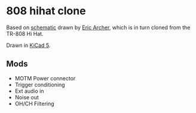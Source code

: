 # 808 hihat clone

Based on
[schematic](http://www.ericarcher.net/wp-content/uploads/2014/07/tr-808-hihat-diy-project-revised-dec-2009.pdf)
drawn by [Eric Archer](http://www.ericarcher.net/), which is in turn cloned from the TR-808 Hi Hat.

Drawn in [KiCad 5](http://kicad-pcb.org/).

## Mods

* MOTM Power connector
* Trigger conditioning
* Ext audio in
* Noise out
* OH/CH Filtering
